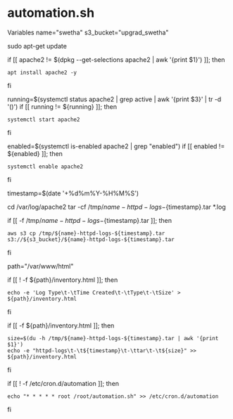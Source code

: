 # automation.sh
 Variables
name="swetha"
s3_bucket="upgrad_swetha"


sudo apt-get update 


if [[ apache2 != $(dpkg --get-selections apache2 | awk '{print $1}') ]]; then
	
	apt install apache2 -y
fi


running=$(systemctl status apache2 | grep active | awk '{print $3}' | tr -d '()')
if [[ running != ${running} ]]; then
	
	systemctl start apache2
fi


enabled=$(systemctl is-enabled apache2 | grep "enabled")
if [[ enabled != ${enabled} ]]; then
	
	systemctl enable apache2
fi


timestamp=$(date '+%d%m%Y-%H%M%S')


cd /var/log/apache2
tar -cf /tmp/${name}-httpd-logs-${timestamp}.tar *.log


if [[ -f /tmp/${name}-httpd-logs-${timestamp}.tar ]]; then
	
	aws s3 cp /tmp/${name}-httpd-logs-${timestamp}.tar s3://${s3_bucket}/${name}-httpd-logs-${timestamp}.tar
fi

path="/var/www/html"

if [[ ! -f ${path}/inventory.html ]]; then
	
	echo -e 'Log Type\t-\tTime Created\t-\tType\t-\tSize' > ${path}/inventory.html
fi


if [[ -f ${path}/inventory.html ]]; then
	
    size=$(du -h /tmp/${name}-httpd-logs-${timestamp}.tar | awk '{print $1}')
	echo -e "httpd-logs\t-\t${timestamp}\t-\ttar\t-\t${size}" >> ${path}/inventory.html
fi


if [[ ! -f /etc/cron.d/automation ]]; then
	
	echo "* * * * * root /root/automation.sh" >> /etc/cron.d/automation
fi
